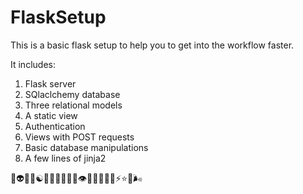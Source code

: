# FlaskSetup

This is a basic flask setup to help you to get into the workflow faster.

It includes:
1. Flask server
2. SQlaclchemy database
3. Three relational models
4. A static view
5. Authentication
6. Views with POST requests
7. Basic database manipulations
8. A few lines of jinja2


🌈👽🌀🔮☯🌙🍄👾🧞‍♀️🧚👁🦋🦄🦕💫✨⚡️⭐️🌊🌬
